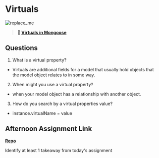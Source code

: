 # Virtuals

![replace_me](https://codeworks.blob.core.windows.net/public/assets/img/illustrations/placeholder.svg)

> **📖 [Virtuals in Mongoose](https://codeworksacademy.com/fs-student-guide/resources/wk5/04-Virtuals)**

## Questions

1. What is a virtual property?
 - Virtuals are additional fields for a model that usually hold objects that the model object relates to in some way.
2. When might you use a virtual property? 
 - when your model object has a relationship with another object.
3. How do you search by a virtual properties value?
 - instance.virtualName = value
## Afternoon Assignment Link

**[Repo](https://github.com/clear/<ASSIGNMENT_REPO>)**

Identify at least 1 takeaway from today's assignment
